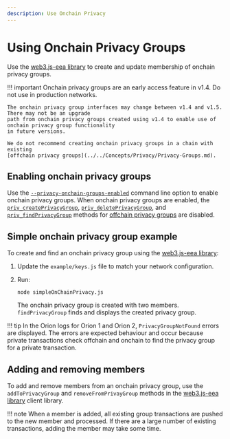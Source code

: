```yaml
---
description: Use Onchain Privacy
---
```


# Using Onchain Privacy Groups 

Use the [web3.js-eea library](https://github.com/PegaSysEng/web3js-eea) to create and update 
membership of onchain privacy groups. 

!!! important 
    Onchain privacy groups are an early access feature in v1.4. Do not use in production networks. 

    The onchain privacy group interfaces may change between v1.4 and v1.5. There may not be an upgrade 
    path from onchain privacy groups created using v1.4 to enable use of onchain privacy group functionality 
    in future versions. 

    We do not recommend creating onchain privacy groups in a chain with existing 
    [offchain privacy groups](../../Concepts/Privacy/Privacy-Groups.md). 
    
## Enabling onchain privacy groups 

Use the [`--privacy-onchain-groups-enabled`](../../Reference/CLI/CLI-Syntax.md#privacy-onchain-groups-enabled)
command line option to enable onchain privacy groups. When onchain privacy groups are enabled, the 
[`priv_createPrivacyGroup`](../../Reference/API-Methods.md#priv_createprivacygroup), 
[`priv_deletePrivacyGroup`](../../Reference/API-Methods.md#priv_deleteprivacygroup), 
and [`priv_findPrivacyGroup`](../../Reference/API-Methods.md#priv_findprivacygroup) methods for 
[offchain privacy groups](../../Concepts/Privacy/Privacy-Groups.md) are disabled. 
    
## Simple onchain privacy group example 

To create and find an onchain privacy group using the [web3.js-eea library](https://github.com/PegaSysEng/web3js-eea): 

1. Update the `example/keys.js` file to match your network configuration. 

2. Run: 

    ```
    node simpleOnChainPrivacy.js
    ```

    The onchain privacy group is created with two members. `findPrivacyGroup` finds and displays the 
    created privacy group. 

!!! tip 
    In the Orion logs for Orion 1 and Orion 2, `PrivacyGroupNotFound` errors are displayed. The errors 
    are expected behaviour and occur because private transactions check offchain and onchain to find
    the privacy group for a private transaction.

## Adding and removing members 

To add and remove members from an onchain privacy group, use the `addToPrivacyGroup` and 
`removeFromPrivayGroup` methods in the [web3.js-eea library](https://github.com/PegaSysEng/web3js-eea)
client library. 

!!! note 
    When a member is added, all existing group transactions are pushed to the new member and processed. 
    If there are a large number of existing transactions, adding the member may take some time. 